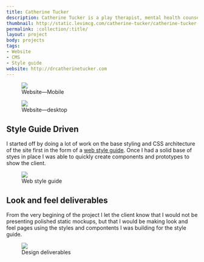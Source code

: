 ```yaml
---
title: Catherine Tucker
description: Catherine Tucker is a play therapist, mental health counselor who recently started offering series of play therapy workshops and consultation services. I worked with her to build a new website where she could manage promotion and information about her workshops and blog as she is working on an upcoming book.
thumbnail: http://static.levimcg.com/catherine-tucker/catherine-tucker-thumbnail.jpg
permalink: :collection/:title/
layout: project
body: projects
tags:
- Website
- CMS
- Style guide
website: http://drcatherinetucker.com
---
```

<div class="container">
    <div class="unit whole">
        <figure class="project-content__figure">
            <img src="http://static.levimcg.com/catherine-tucker/catherine-tucker-mobile.jpg">
            <figcaption>Website—Mobile</figcaption>
        </figure>
        <figure class="project-content__figure">
            <img src="//static.levimcg.com/catherine-tucker/catherine-tucker-desktop.jpg">
            <figcaption>Website—desktop</figcaption>
        </figure>
    </div>
</div>
<div class="container l-slice">
    <div class="unit one-third push">
        <aside class="callout">
            <h2 class="callout__heading">Style Guide Driven</h2>
            <p class="callout__text">I started off by doing a lot of work on the base styling and CSS architecture of the site first in the form of a <a href="http://drcatherinetucker.com/web-style-guide" target="_blank">web style guide</a>. Once I had a solid base of styes in place I was able to quickly create components and prototypes to show the client.</p>
        </aside>    
    </div>
    <div class="unit three-fifths pull">
        <figure class="project-content__figure">
            <img src="//static.levimcg.com/catherine-tucker/catherine-tucker-style-guide.png">
            <figcaption>Web style guide</figcaption>
        </figure>        
    </div>
</div>
<div class="container l-slice">
    <div class="unit one-third">
        <aside class="callout">
            <h2 class="callout__heading">Look and feel deliverables</h2>
            <p class="callout__text">From the very begining of the project I let the client know that I would not be presenting polished static mockups, but that I would be making look and feel pages using the styles and compontents I was building for the style guide.</p>
        </aside>    
    </div>
    <div class="unit three-fifths">
        <figure class="project-content__figure">
            <img src="//static.levimcg.com/catherine-tucker/catherine-tucker-look-and-feel.png">
            <figcaption>Design deliverables</figcaption>
        </figure>   
    </div>
</div>